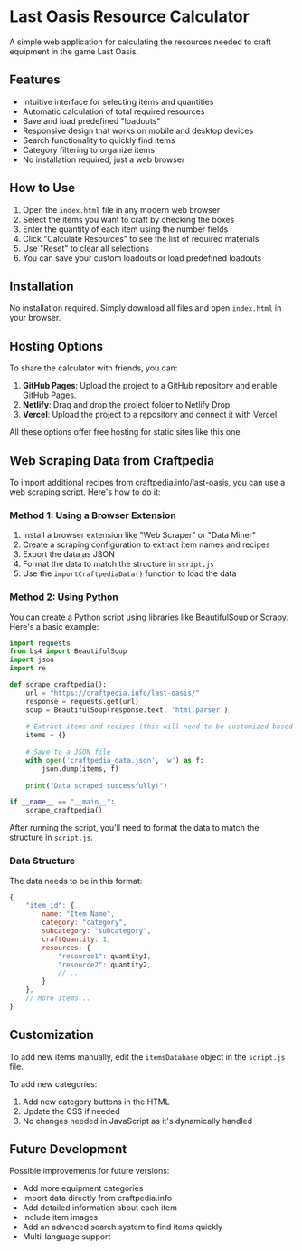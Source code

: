 # Last Oasis Resource Calculator

A simple web application for calculating the resources needed to craft equipment in the game Last Oasis.

## Features

- Intuitive interface for selecting items and quantities
- Automatic calculation of total required resources
- Save and load predefined "loadouts"
- Responsive design that works on mobile and desktop devices
- Search functionality to quickly find items
- Category filtering to organize items
- No installation required, just a web browser

## How to Use

1. Open the `index.html` file in any modern web browser
2. Select the items you want to craft by checking the boxes
3. Enter the quantity of each item using the number fields
4. Click "Calculate Resources" to see the list of required materials
5. Use "Reset" to clear all selections
6. You can save your custom loadouts or load predefined loadouts

## Installation

No installation required. Simply download all files and open `index.html` in your browser.

## Hosting Options

To share the calculator with friends, you can:

1. **GitHub Pages**: Upload the project to a GitHub repository and enable GitHub Pages.
2. **Netlify**: Drag and drop the project folder to Netlify Drop.
3. **Vercel**: Upload the project to a repository and connect it with Vercel.

All these options offer free hosting for static sites like this one.

## Web Scraping Data from Craftpedia

To import additional recipes from craftpedia.info/last-oasis, you can use a web scraping script. Here's how to do it:

### Method 1: Using a Browser Extension

1. Install a browser extension like "Web Scraper" or "Data Miner"
2. Create a scraping configuration to extract item names and recipes
3. Export the data as JSON
4. Format the data to match the structure in `script.js`
5. Use the `importCraftpediaData()` function to load the data

### Method 2: Using Python

You can create a Python script using libraries like BeautifulSoup or Scrapy. Here's a basic example:

```python
import requests
from bs4 import BeautifulSoup
import json
import re

def scrape_craftpedia():
    url = "https://craftpedia.info/last-oasis/"
    response = requests.get(url)
    soup = BeautifulSoup(response.text, 'html.parser')
    
    # Extract items and recipes (this will need to be customized based on the site structure)
    items = {}
    
    # Save to a JSON file
    with open('craftpedia_data.json', 'w') as f:
        json.dump(items, f)
    
    print("Data scraped successfully!")

if __name__ == "__main__":
    scrape_craftpedia()
```

After running the script, you'll need to format the data to match the structure in `script.js`.

### Data Structure

The data needs to be in this format:

```javascript
{
    "item_id": {
        name: "Item Name",
        category: "category",
        subcategory: "subcategory",
        craftQuantity: 1,
        resources: {
            "resource1": quantity1,
            "resource2": quantity2,
            // ...
        }
    },
    // More items...
}
```

## Customization

To add new items manually, edit the `itemsDatabase` object in the `script.js` file.

To add new categories:
1. Add new category buttons in the HTML
2. Update the CSS if needed
3. No changes needed in JavaScript as it's dynamically handled

## Future Development

Possible improvements for future versions:

- Add more equipment categories
- Import data directly from craftpedia.info
- Add detailed information about each item
- Include item images
- Add an advanced search system to find items quickly
- Multi-language support 